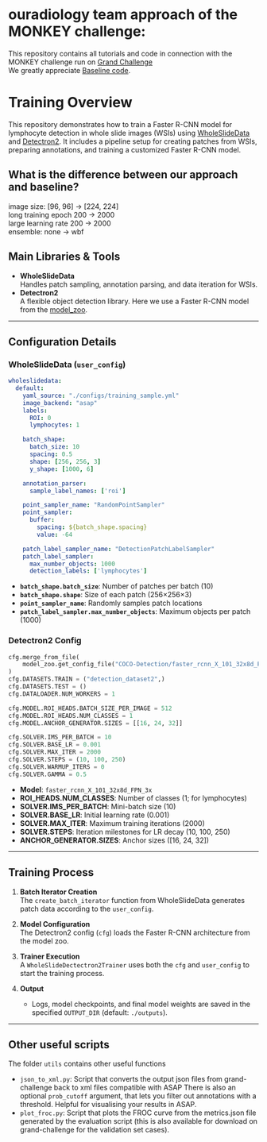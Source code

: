 # ouradiology team approach of the MONKEY challenge: 
This repository contains all tutorials and code in connection with the MONKEY challenge run on [Grand Challenge](https://monkey.grand-challenge.org/)  
We greatly appreciate [Baseline code](https://github.com/computationalpathologygroup/monkey-challenge).

# Training Overview

This repository demonstrates how to train a Faster R-CNN model for lymphocyte detection in whole slide images (WSIs) using [WholeSlideData](https://github.com/ComputationalPathologyGroup/wholeslidedata) and [Detectron2](https://github.com/facebookresearch/detectron2). It includes a pipeline setup for creating patches from WSIs, preparing annotations, and training a customized Faster R-CNN model.

## What is the difference between our approach and baseline?
image size: [96, 96] → [224, 224]  
long training epoch 200 → 2000  
large learning rate 200 → 2000  
ensemble: none → wbf


## Main Libraries & Tools

- **WholeSlideData**  
  Handles patch sampling, annotation parsing, and data iteration for WSIs.
- **Detectron2**  
  A flexible object detection library. Here we use a Faster R-CNN model from the [model_zoo](https://github.com/facebookresearch/detectron2/tree/main/configs).

---

## Configuration Details

### WholeSlideData (`user_config`)

```yaml
wholeslidedata:
  default:
    yaml_source: "./configs/training_sample.yml"
    image_backend: "asap"
    labels:
      ROI: 0
      lymphocytes: 1

    batch_shape:
      batch_size: 10
      spacing: 0.5
      shape: [256, 256, 3]
      y_shape: [1000, 6]

    annotation_parser:
      sample_label_names: ['roi']

    point_sampler_name: "RandomPointSampler"
    point_sampler:
      buffer:
        spacing: ${batch_shape.spacing}
        value: -64

    patch_label_sampler_name: "DetectionPatchLabelSampler"
    patch_label_sampler:
      max_number_objects: 1000
      detection_labels: ['lymphocytes']
```

- **`batch_shape.batch_size`**: Number of patches per batch (10)  
- **`batch_shape.shape`**: Size of each patch (256×256×3)  
- **`point_sampler_name`**: Randomly samples patch locations  
- **`patch_label_sampler.max_number_objects`**: Maximum objects per patch (1000)

### Detectron2 Config

```python
cfg.merge_from_file(
    model_zoo.get_config_file("COCO-Detection/faster_rcnn_X_101_32x8d_FPN_3x.yaml")
)
cfg.DATASETS.TRAIN = ("detection_dataset2",)
cfg.DATASETS.TEST = ()
cfg.DATALOADER.NUM_WORKERS = 1

cfg.MODEL.ROI_HEADS.BATCH_SIZE_PER_IMAGE = 512
cfg.MODEL.ROI_HEADS.NUM_CLASSES = 1
cfg.MODEL.ANCHOR_GENERATOR.SIZES = [[16, 24, 32]]

cfg.SOLVER.IMS_PER_BATCH = 10
cfg.SOLVER.BASE_LR = 0.001
cfg.SOLVER.MAX_ITER = 2000
cfg.SOLVER.STEPS = (10, 100, 250)
cfg.SOLVER.WARMUP_ITERS = 0
cfg.SOLVER.GAMMA = 0.5
```

- **Model**: `faster_rcnn_X_101_32x8d_FPN_3x`  
- **ROI_HEADS.NUM_CLASSES**: Number of classes (1; for lymphocytes)  
- **SOLVER.IMS_PER_BATCH**: Mini-batch size (10)  
- **SOLVER.BASE_LR**: Initial learning rate (0.001)  
- **SOLVER.MAX_ITER**: Maximum training iterations (2000)  
- **SOLVER.STEPS**: Iteration milestones for LR decay (10, 100, 250)  
- **ANCHOR_GENERATOR.SIZES**: Anchor sizes ([16, 24, 32])

---

## Training Process

1. **Batch Iterator Creation**  
   The `create_batch_iterator` function from WholeSlideData generates patch data according to the `user_config`.

2. **Model Configuration**  
   The Detectron2 config (`cfg`) loads the Faster R-CNN architecture from the model zoo.

3. **Trainer Execution**  
   A `WholeSlideDectectron2Trainer` uses both the `cfg` and `user_config` to start the training process.

4. **Output**  
   - Logs, model checkpoints, and final model weights are saved in the specified `OUTPUT_DIR` (default: `./outputs`).

---
## Other useful scripts
The folder `utils` contains other useful functions
- `json_to_xml.py`: Script that converts the output json files from grand-challenge back to xml files compatible with ASAP
There is also an optional `prob_cutoff` argument, that lets you filter out annotations with a threshold.
Helpful for visualising your results in ASAP.
- `plot_froc.py`: Script that plots the FROC curve from the metrics.json file generated by the evaluation script 
(this is also available for download on grand-challenge for the validation set cases).


